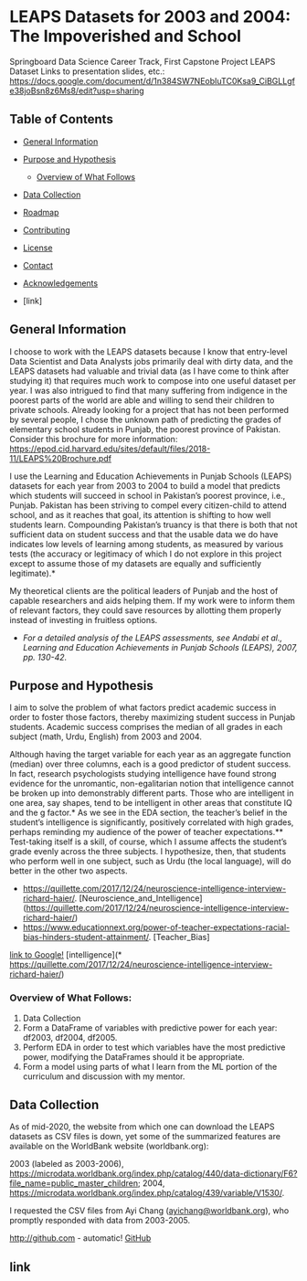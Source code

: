 # LEAPS Datasets for 2003 and 2004: The Impoverished and School
Springboard Data Science Career Track, First Capstone Project
LEAPS Dataset
Links to presentation slides, etc.:
https://docs.google.com/document/d/1n384SW7NEobIuTC0Ksa9_CiBGLLgfe38joBsn8z6Ms8/edit?usp=sharing



<!-- TABLE OF CONTENTS -->
## Table of Contents

* [General Information](#general-information)
* [Purpose and Hypothesis](#purpose-and-hypothesis)
  * [Overview of What Follows](#overview-of-what-follows:)
* [Data Collection](#data-collection)

* [Roadmap](#roadmap)
* [Contributing](#contributing)
* [License](#license)
* [Contact](#contact)
* [Acknowledgements](#acknowledgements)
* [link]



<!-- ABOUT THE PROJECT -->
## General Information
I choose to work with the LEAPS datasets because I know that entry-level Data Scientist and Data Analysts jobs primarily deal with dirty data, and the LEAPS datasets had valuable and trivial data (as I have come to think after studying it) that requires much work to compose into one useful dataset per year. I was also intrigued to find that many suffering from indigence in the poorest parts of the world are able and willing to send their children to private schools. Already looking for a project that has not been performed by several people, I chose the unknown path of predicting the grades of elementary school students in Punjab, the poorest province of Pakistan. Consider this brochure for more information: https://epod.cid.harvard.edu/sites/default/files/2018-11/LEAPS%20Brochure.pdf

I use the Learning and Education Achievements in Punjab Schools (LEAPS) datasets for each year from 2003 to 2004 to build a model that predicts which students will succeed in school in Pakistan’s poorest province, i.e., Punjab. Pakistan has been striving to compel every citizen-child to attend school, and as it reaches that goal, its attention is shifting to how well students learn. Compounding Pakistan’s truancy is that there is both that not sufficient data on student success and that the usable data we do have indicates low levels of learning among students, as measured by various tests (the accuracy or legitimacy of which I do not explore in this project except to assume those of my datasets are equally and sufficiently legitimate).*

My theoretical clients are the political leaders of Punjab and the host of capable researchers and aids helping them. If my work were to inform them of relevant factors, they could save resources by allotting them properly instead of investing in fruitless options.

* _For a detailed analysis of the LEAPS assessments, see Andabi et al., Learning and Education Achievements in Punjab Schools (LEAPS), 2007, pp. 130-42._

## Purpose and Hypothesis
I aim to solve the problem of what factors predict academic success in order to foster those factors, thereby maximizing student success in Punjab students. Academic success comprises the median of all grades in each subject (math, Urdu, English) from 2003 and 2004.

Although having the target variable for each year as an aggregate function (median) over three columns, each is a good predictor of student success. In fact, research psychologists studying intelligence have found strong evidence for the unromantic, non-egalitarian notion that intelligence cannot be broken up into demonstrably different parts. Those who are intelligent in one area, say shapes, tend to be intelligent in other areas that constitute IQ and the g factor.* As we see in the EDA section, the teacher’s belief in the student’s intelligence is significantly, positively correlated with high grades, perhaps reminding my audience of the power of teacher expectations.** Test-taking itself is a skill, of course, which I assume affects the student’s grade evenly across the three subjects. I hypothesize, then, that students who perform well in one subject, such as Urdu (the local language), will do better in the other two aspects.

* https://quillette.com/2017/12/24/neuroscience-intelligence-interview-richard-haier/. [Neuroscience_and_Intelligence] (https://quillette.com/2017/12/24/neuroscience-intelligence-interview-richard-haier/)
* https://www.educationnext.org/power-of-teacher-expectations-racial-bias-hinders-student-attainment/. [Teacher_Bias]

[link to Google!](http://google.com)
[intelligence](* https://quillette.com/2017/12/24/neuroscience-intelligence-interview-richard-haier/)

### Overview of What Follows:
1. Data Collection
2. Form a DataFrame of variables with predictive power for each year: df2003, df2004, df2005.
3. Perform EDA in order to test which variables have the most predictive power, modifying the DataFrames should it be appropriate. 
4. Form a model using parts of what I learn from the ML portion of the curriculum and discussion with my mentor.

## Data Collection
As of mid-2020, the website from which one can download the LEAPS datasets as CSV files is down, yet some of the summarized features are available on the WorldBank website (worldbank.org): 

2003 (labeled as 2003-2006), https://microdata.worldbank.org/index.php/catalog/440/data-dictionary/F6?file_name=public_master_children; 2004, https://microdata.worldbank.org/index.php/catalog/439/variable/V1530/. 

I requested the CSV files from Ayi Chang (ayichang@worldbank.org), who promptly responded with data from 2003-2005.



http://github.com - automatic!
[GitHub](http://github.com)

## link
